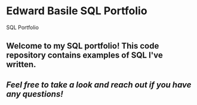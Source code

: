 # Edward Basile SQL Portfolio
SQL Portfolio

## Welcome to my SQL portfolio! This code repository contains examples of SQL I've written. 
## *Feel free to take a look and reach out if you have any questions!*
